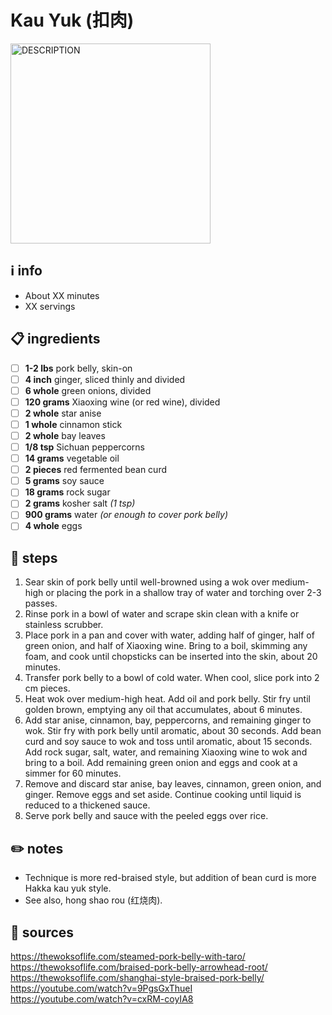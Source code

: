 # Kau Yuk (扣肉)  
<img src="URL" alt="DESCRIPTION" width="320"/>  

## ℹ️ info  
* About XX minutes  
* XX servings  

## 📋 ingredients  
- [ ] **1-2	lbs**	pork belly, skin-on
- [ ] **4	inch**	ginger, sliced thinly and divided
- [ ] **6	whole**	green onions, divided
- [ ] **120	grams**	Xiaoxing wine (or red wine), divided
- [ ] **2	whole**	star anise
- [ ] **1	whole**	cinnamon stick
- [ ] **2	whole**	bay leaves
- [ ] **1/8	tsp**	Sichuan peppercorns
- [ ] **14	grams**	vegetable oil
- [ ] **2	pieces**	red fermented bean curd
- [ ] **5	grams**	soy sauce
- [ ] **18	grams**	rock sugar
- [ ] **2	grams**	kosher salt *(1 tsp)*
- [ ] **900	grams**	water *(or enough to cover pork belly)*
- [ ] **4	whole**	eggs

## 🔪 steps  
1. Sear skin of pork belly until well-browned using a wok over medium-high or placing the pork in a shallow tray of water and torching over 2-3 passes.
2. Rinse pork in a bowl of water and scrape skin clean with a knife or stainless scrubber.
3. Place pork in a pan and cover with water, adding half of ginger, half of green onion, and half of Xiaoxing wine. Bring to a boil, skimming any foam, and cook until chopsticks can be inserted into the skin, about 20 minutes.
4. Transfer pork belly to a bowl of cold water. When cool, slice pork into 2 cm pieces.
5. Heat wok over medium-high heat. Add oil and pork belly. Stir fry until golden brown, emptying any oil that accumulates, about 6 minutes.
6. Add star anise, cinnamon, bay, peppercorns, and remaining ginger to wok. Stir fry with pork belly until aromatic, about 30 seconds. Add bean curd and soy sauce to wok and toss until aromatic, about 15 seconds. Add rock sugar, salt, water, and remaining Xiaoxing wine to wok and bring to a boil. Add remaining green onion and eggs and cook at a simmer for 60 minutes.
7. Remove and discard star anise, bay leaves, cinnamon, green onion, and ginger. Remove eggs and set aside. Continue cooking until liquid is reduced to a thickened sauce.
8. Serve pork belly and sauce with the peeled eggs over rice.

## ✏️ notes  
* Technique is more red-braised style, but addition of bean curd is more Hakka kau yuk style.
* See also, hong shao rou (红烧肉).

## 🔗 sources  
https://thewoksoflife.com/steamed-pork-belly-with-taro/  
https://thewoksoflife.com/braised-pork-belly-arrowhead-root/  
https://thewoksoflife.com/shanghai-style-braised-pork-belly/  
https://youtube.com/watch?v=9PgsGxThueI  
https://youtube.com/watch?v=cxRM-coyIA8  
